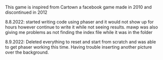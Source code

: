 This game is inspired from Cartown a facebook game made in 2010 and discontinued in 2012

8.8.2022: started writing code using phaser and it would not show up for hours however continue to write it while not seeing results. mawp was also giving me problems as not finding the index file while it was in the folder

8.9.2022: Deleted everything to reset and start from scratch and was able to get phaser working this time. Having trouble inserting another picture over the background.
